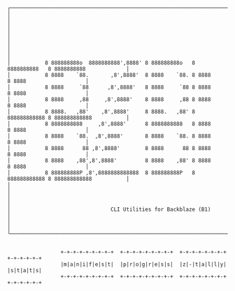 <pre><code>┌──────────────────────────────────────────────────────────────────────────────────────────────────┐
│                                                                                                  │
│                                                                                                  │
│                                                                                                  │
│                                                                                                  │
│           8 888888888o  8888888888',8888' 8 888888888o   8 8888888888   8 8888888888             │
│           8 8888    `88.       ,8',8888'  8 8888    `88. 8 8888         8 8888                   │
│           8 8888     `88      ,8',8888'   8 8888     `88 8 8888         8 8888                   │
│           8 8888     ,88     ,8',8888'    8 8888     ,88 8 8888         8 8888                   │
│           8 8888.   ,88'    ,8',8888'     8 8888.   ,88' 8 888888888888 8 888888888888           │
│           8 8888888888     ,8',8888'      8 8888888888   8 8888         8 8888                   │
│           8 8888    `88.  ,8',8888'       8 8888    `88. 8 8888         8 8888                   │
│           8 8888      88 ,8',8888'        8 8888      88 8 8888         8 8888                   │
│           8 8888    ,88',8',8888'         8 8888    ,88' 8 8888         8 8888                   │
│           8 888888888P ,8',8888888888888  8 888888888P   8 888888888888 8 888888888888           │
│                                                                                                  │
│                                                                                                  │
│                                CLI Utilities for Backblaze (B1)                                  │
│                                                                                                  │
└──────────────────────────────────────────────────────────────────────────────────────────────────┘


                 +-+-+-+-+-+-+-+-+  +-+-+-+-+-+-+-+-+  +-+-+-+-+-+-+-+  +-+-+-+-+-+
                 |m|a|n|i|f|e|s|t|  |p|r|o|g|r|e|s|s|  |z|-|t|a|l|l|y|  |s|t|a|t|s|
                 +-+-+-+-+-+-+-+-+  +-+-+-+-+-+-+-+-+  +-+-+-+-+-+-+-+  +-+-+-+-+-+</code></pre>